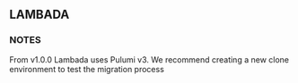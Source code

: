 ## LAMBADA

### NOTES
From v1.0.0 Lambada uses Pulumi v3. We recommend creating a new clone environment to test the migration process